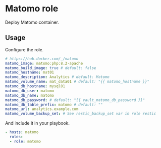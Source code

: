# Matomo role

Deploy Matomo container.

## Usage

Configure the role.

```yml
# https://hub.docker.com/_/matomo
matomo_image: matomo:php:8.2-apache
matomo_build_image: true # default: false
matomo_hostname: mat01
matomo_description: Analytics # default: Matomo
matomo_volume_name: mat_data01 # default: "{{ matomo_hostname }}"
matomo_db_hostname: mysql01
matomo_db_user: matomo
matomo_db_name: matomo
matomo_db_password: # default: "{{ vault_matomo_db_password }}"
matomo_db_table_prefix: matomo # default: ""
matomo_url: analytics.example.com
matomo_volume_backup_set: # See restic_backup_set var in role restic
```

And include it in your playbook.

```yml
- hosts: matomo
  roles:
  - role: matomo
```
